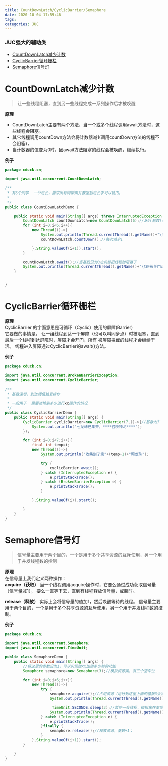 ```yaml
---
title: CountDownLatch/CyclicBarrier/Semaphore
date: 2020-10-04 17:59:46
tags: 
categories: JUC
---
```


<!--more-->

### JUC强大的辅助类

- [CountDownLatch减少计数](#CountDownLatch_1)
- [CyclicBarrier循环栅栏](#CyclicBarrier_42)
- [Semaphore信号灯](#Semaphore_88)

# CountDownLatch减少计数

> 让一些线程阻塞，直到另一些线程完成一系列操作后才被唤醒  

**原理**

- CountDownLatch主要有两个方法，当一个或多个线程调用await方法时，这些线程会阻塞。
- 其它线程调用countDown方法会将计数器减1\(调用countDown方法的线程不会阻塞\)，
- 当计数器的值变为0时，因await方法阻塞的线程会被唤醒，继续执行。

**例子**

```java
package cduck.cn;

import java.util.concurrent.CountDownLatch;

/**
 * 有6个同学  一个班长，要求所有同学离开教室后班长才可以锁门。
 *
 */
public class CountDownLatchDemo {

    public static void main(String[] args) throws InterruptedException {
        CountDownLatch countDownLatch=new CountDownLatch(6);//从6(基数)开始递减
        for (int i=0;i<6;i++){
            new Thread(()->{
                System.out.println(Thread.currentThread().getName()+"\t离开了教室");
                countDownLatch.countDown();//每次减少1

            },String.valueOf(i+1)).start();
        }

        countDownLatch.await();//当基数没为0之前都把线程给阻塞了
        System.out.println(Thread.currentThread().getName()+"\t班长关门走人");
    }


}

```

# CyclicBarrier循环栅栏

**原理**  
CyclicBarrier 的字面意思是可循环（Cyclic）使用的屏障\(Barrier\)  
它要做的事情是， 让一组线程到达一个屏障（也可以叫同步点）时被阻塞，直到最后一个线程到达屏障时，屏障才会开门，所有 被屏障拦截的线程才会继续干活。 线程进入屏障通过CyclicBarrier的await\(\)方法。

**例子**

```java
package cduck.cn;

import java.util.concurrent.BrokenBarrierException;
import java.util.concurrent.CyclicBarrier;

/**
 * 基数递增，到达阈值触发操作
 *
 * 一般用于  需要递增到多少进行xx操作的情况
 */
public class CyclicBarrierDemo {
    public static void main(String[] args) {
        CyclicBarrier cyclicBarrier=new CyclicBarrier(7,()->{//基数为7
            System.out.println("七龙珠已集齐，****召唤神龙****");
        });

        for (int i=0;i<7;i++){
            final int temp=i;
            new Thread(()->{
                System.out.println("收集到了第"+(temp+1)+"颗龙珠");

                try {
                    cyclicBarrier.await();
                } catch (InterruptedException e) {
                    e.printStackTrace();
                } catch (BrokenBarrierException e) {
                    e.printStackTrace();
                }

            },String.valueOf(i)).start();

        }
    }
}

```

# Semaphore信号灯

> 信号量主要用于两个目的，一个是用于多个共享资源的互斥使用，另一个用于并发线程数的控制

**原理**  
在信号量上我们定义两种操作：  
**acquire（获取）** 当一个线程调用acquire操作时，它要么通过成功获取信号量（信号量减1）， 要么一直等下去，直到有线程释放信号量，或超时。  
  
  
**release（释放）** 实际上会将信号量的值加1，然后唤醒等待的线程。 信号量主要用于两个目的，一个是用于多个共享资源的互斥使用，另一个用于并发线程数的控制。

**例子**

```java
package cduck.cn;

import java.util.concurrent.Semaphore;
import java.util.concurrent.TimeUnit;

public class SemaphoreDemo {
    public static void main(String[] args) {
        //将这里的参数设为1，可以实现给xx加锁多少秒的功能
        Semaphore semaphore=new Semaphore(3);//模拟资源类，有三个空车位

        for (int i=0;i<6;i++){
            new Thread(()->{
                try {
                    semaphore.acquire();//占用资源（运行到这里上面的基数3会减1），只要有线程一占用了，下一行代码就输出具体信息，
                    System.out.println(Thread.currentThread().getName()+"\t抢到了车位");

                     TimeUnit.SECONDS.sleep(3);//暂停一会线程，模拟车在车位上停留了4S
                    System.out.println(Thread.currentThread().getName()+"\t离开了车位");
                } catch (InterruptedException e) {
                    e.printStackTrace();
                }finally {
                    semaphore.release();//释放资源，基数+1；
                }
            },String.valueOf(i+1)).start();
        }

    }
}

```